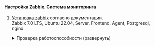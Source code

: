 <!-- # Настройка Zabbix'a для мониторинга работы системы -->

#### Настройка Zabbix. Система мониторинга

1. [Установка zabbix](https://www.zabbix.com/download?zabbix=7.0&os_distribution=ubuntu&os_version=22.04&components=server_frontend_agent&db=pgsql&ws=nginx) согласно документации.  
Zabbix 7.0 LTS, Ubuntu 22.04, Server, Frontend, Agent, Postgresql, nginx





   <details>
   <summary>Проверка работоспособности (развернуть)</summary> 
   
       # Ввести в строке браузера:
       ip ВМ:8080

      - Стартовая страница настройки Zabbix-server  
      ![Стартовая страница настройки Zabbix-server](/project_documentation/mediafiles/6.%20app_deploy_in_yandex_cloud_manual/6.5.%20zabbix_server_setup.png)  

   </details>  
  
